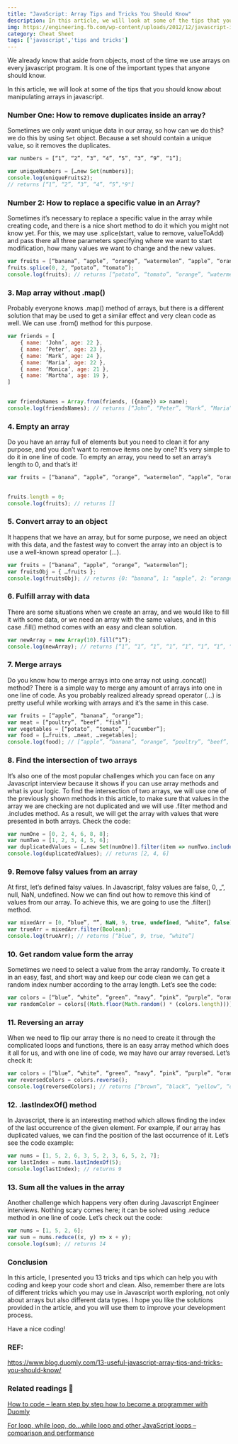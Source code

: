 ```yaml
---
title: "JavaScript: Array Tips and Tricks You Should Know"
description: In this article, we will look at some of the tips that you should know about manipulating arrays in javascript.
img: https://engineering.fb.com/wp-content/uploads/2012/12/javascript-illustration.png
category: Cheat Sheet
tags: ['javascript','tips and tricks']
---
```


We already know that aside from objects, most of the time we use arrays on every javascript program. It is one of the important types that anyone should know.

In this article, we will look at some of the tips that you should know about manipulating arrays in javascript. 

### Number One: How to remove **duplicates** inside an array?
Sometimes we only want unique data in our array, so how can we do this? we do this by using `Set` object. Because a set should contain a unique value, so it removes the duplicates.

```javascript
var numbers = [“1”, “2”, “3”, “4”, “5”, “3”, “9”, “1”];

var uniqueNumbers = […new Set(numbers)];
console.log(uniqueFruits2);
// returns [“1”, “2”, “3”, “4”, “5”,"9"]
```

### Number 2: How to replace a specific value in an Array?

Sometimes it’s necessary to replace a specific value in the array while creating code, and there is a nice short method to do it which you might not know yet. For this, we may use .splice(start, value to remove, valueToAdd) and pass there all three parameters specifying where we want to start modification, how many values we want to change and the new values.

```javascript
var fruits = [“banana”, “apple”, “orange”, “watermelon”, “apple”, “orange”, “grape”, “apple”];
fruits.splice(0, 2, “potato”, “tomato”);
console.log(fruits); // returns [“potato”, “tomato”, “orange”, “watermelon”, “apple”, “orange”, “grape”, “apple”]

```

### 3. Map array without .map()

Probably everyone knows .map() method of arrays, but there is a different solution that may be used to get a similar effect and very clean code as well. We can use .from() method for this purpose.

```javascript
var friends = [
    { name: ‘John’, age: 22 },
    { name: ‘Peter’, age: 23 },
    { name: ‘Mark’, age: 24 },
    { name: ‘Maria’, age: 22 },
    { name: ‘Monica’, age: 21 },
    { name: ‘Martha’, age: 19 },
]
 

var friendsNames = Array.from(friends, ({name}) => name);
console.log(friendsNames); // returns [“John”, “Peter”, “Mark”, “Maria”, “Monica”, “Martha”]

```

### 4. Empty an array

Do you have an array full of elements but you need to clean it for any purpose, and you don’t want to remove items one by one? It’s very simple to do it in one line of code. To empty an array, you need to set an array’s length to 0, and that’s it!

```javascript
var fruits = [“banana”, “apple”, “orange”, “watermelon”, “apple”, “orange”, “grape”, “apple”];
 

fruits.length = 0;
console.log(fruits); // returns []

```

### 5. Convert array to an object

It happens that we have an array, but for some purpose, we need an object with this data, and the fastest way to convert the array into an object is to use a well-known spread operator (…).

```javascript
var fruits = [“banana”, “apple”, “orange”, “watermelon”];
var fruitsObj = { …fruits };
console.log(fruitsObj); // returns {0: “banana”, 1: “apple”, 2: “orange”, 3: “watermelon”, 4: “apple”, 5: “orange”, 6: “grape”, 7: “apple”}

```

### 6. Fulfill array with data

There are some situations when we create an array, and we would like to fill it with some data, or we need an array with the same values, and in this case .fill() method comes with an easy and clean solution.

```javascript
var newArray = new Array(10).fill(“1”);
console.log(newArray); // returns [“1”, “1”, “1”, “1”, “1”, “1”, “1”, “1”, “1”, “1”, “1”]

```

### 7. Merge arrays

Do you know how to merge arrays into one array not using .concat() method? There is a simple way to merge any amount of arrays into one in one line of code. As you probably realized already spread operator (…) is pretty useful while working with arrays and it’s the same in this case.

```javascript
var fruits = [“apple”, “banana”, “orange”];
var meat = [“poultry”, “beef”, “fish”];
var vegetables = [“potato”, “tomato”, “cucumber”];
var food = […fruits, …meat, …vegetables];
console.log(food); // [“apple”, “banana”, “orange”, “poultry”, “beef”, “fish”, “potato”, “tomato”, “cucumber”]

```

### 8. Find the intersection of two arrays

It’s also one of the most popular challenges which you can face on any Javascript interview because it shows if you can use array methods and what is your logic. To find the intersection of two arrays, we will use one of the previously shown methods in this article, to make sure that values in the array we are checking are not duplicated and we will use .filter method and .includes method. As a result, we will get the array with values that were presented in both arrays. Check the code:

```javascript
var numOne = [0, 2, 4, 6, 8, 8];
var numTwo = [1, 2, 3, 4, 5, 6];
var duplicatedValues = […new Set(numOne)].filter(item => numTwo.includes(item));
console.log(duplicatedValues); // returns [2, 4, 6]

```

### 9. Remove falsy values from an array

At first, let’s defined falsy values. In Javascript, falsy values are false, 0, „”, null, NaN, undefined. Now we can find out how to remove this kind of values from our array. To achieve this, we are going to use the .filter() method.

```javascript
var mixedArr = [0, “blue”, “”, NaN, 9, true, undefined, “white”, false];
var trueArr = mixedArr.filter(Boolean);
console.log(trueArr); // returns [“blue”, 9, true, “white”]

```

### 10. Get random value form the array

Sometimes we need to select a value from the array randomly. To create it in an easy, fast, and short way and keep our code clean we can get a random index number according to the array length. Let’s see the code:

```javascript
var colors = [“blue”, “white”, “green”, “navy”, “pink”, “purple”, “orange”, “yellow”, “black”, “brown”];
var randomColor = colors[(Math.floor(Math.random() * (colors.length)))]

```

### 11. Reversing an array

When we need to flip our array there is no need to create it through the complicated loops and functions, there is an easy array method which does it all for us, and with one line of code, we may have our array reversed. Let’s check it:

```javascript
var colors = [“blue”, “white”, “green”, “navy”, “pink”, “purple”, “orange”, “yellow”, “black”, “brown”];
var reversedColors = colors.reverse();
console.log(reversedColors); // returns [“brown”, “black”, “yellow”, “orange”, “purple”, “pink”, “navy”, “green”, “white”, “blue”]

```

### 12. .lastIndexOf() method

In Javascript, there is an interesting method which allows finding the index of the last occurrence of the given element. For example, if our array has duplicated values, we can find the position of the last occurrence of it. Let’s see the code example:

```javascript
var nums = [1, 5, 2, 6, 3, 5, 2, 3, 6, 5, 2, 7];
var lastIndex = nums.lastIndexOf(5);
console.log(lastIndex); // returns 9

```

### 13. Sum all the values in the array

Another challenge which happens very often during Javascript Engineer interviews. Nothing scary comes here; it can be solved using .reduce method in one line of code. Let’s check out the code:

```javascript
var nums = [1, 5, 2, 6];
var sum = nums.reduce((x, y) => x + y);
console.log(sum); // returns 14

```

### Conclusion

In this article, I presented you 13 tricks and tips which can help you with coding and keep your code short and clean. Also, remember there are lots of different tricks which you may use in Javascript worth exploring, not only about arrays but also different data types. I hope you like the solutions provided in the article, and you will use them to improve your development process.

Have a nice coding!

### REF:
https://www.blog.duomly.com/13-useful-javascript-array-tips-and-tricks-you-should-know/

### Related readings 📖

[How to code – learn step by step how to become a programmer with Duomly](https://www.blog.duomly.com/how-to-code-learn-step-by-step-how-to-become-a-programmer-with-duomly/)

[For loop, while loop, do…while loop and other JavaScript loops – comparison and performance](https://www.blog.duomly.com/for-loop-while-loop-do-while-loop-and-other-javascript-loops-comparison-and-performance/)
